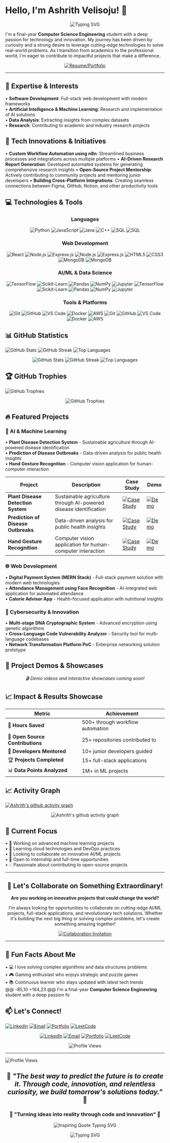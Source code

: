 # Hello, I'm Ashrith Velisoju! 👋

<div align="center">
  <img src="https://readme-typing-svg.herokuapp.com?font=Fira+Code&pause=1000&color=36BCF7&width=435&lines=Computer+Science+Engineering+Student;AI+%26+ML+Enthusiast;Full-Stack+Developer;Innovation+Driven+Problem+Solver" alt="Typing SVG" />
</div>

I'm a final-year **Computer Science Engineering** student with a deep passion for technology and innovation. My journey has been driven by curiosity and a strong desire to leverage cutting-edge technologies to solve real-world problems. As I transition from academics to the professional world, I'm eager to contribute to impactful projects that make a difference.

<div align="center">
  
[![Resume/Portfolio](https://img.shields.io/badge/📄_Interactive_Resume-Download_Now-blue?style=for-the-badge&logo=adobe-acrobat-reader&logoColor=white)](https://ashrithvelisoju.github.io/)
  
</div>

---

## 🚀 Expertise & Interests

• **Software Development**: Full-stack web development with modern frameworks  
• **Artificial Intelligence & Machine Learning**: Research and implementation of AI solutions  
• **Data Analysis**: Extracting insights from complex datasets  
• **Research**: Contributing to academic and industry research projects

## 🔬 Tech Innovations & Initiatives

• **Custom Workflow Automation using n8n**: Streamlined business processes and integrations across multiple platforms
• **AI-Driven Research Report Generation**: Developed automated systems for generating comprehensive research insights
• **Open-Source Project Mentorship**: Actively contributing to community projects and mentoring junior developers
• **Building Cross-Platform Integrations**: Creating seamless connections between Figma, GitHub, Notion, and other productivity tools

## 💻 Technologies & Tools

<div align="center">

### Languages
![Python](https://img.shields.io/badge/Python-3776AB?style=for-the-badge&logo=python&logoColor=white)
![JavaScript](https://img.shields.io/badge/JavaScript-F7DF1E?style=for-the-badge&logo=javascript&logoColor=black)
![Java](https://img.shields.io/badge/Java-ED8B00?style=for-the-badge&logo=openjdk&logoColor=white)
![C++](https://img.shields.io/badge/C%2B%2B-00599C?style=for-the-badge&logo=c%2B%2B&logoColor=white)
![SQL](https://img.shields.io/badge/SQL-4479A1?style=for-the-badge&logo=postgresql&logoColor=white)
![SQL](https://img.shields.io/badge/SQL-4479A1?style=for-the-badge&logo=mysql&logoColor=white)

### Web Development
![React](https://img.shields.io/badge/React-20232A?style=for-the-badge&logo=react&logoColor=61DAFB)
![Node.js](https://img.shields.io/badge/Node.js-43853D?style=for-the-badge&logo=node.js&logoColor=white)
![Express.js](https://img.shields.io/badge/Express.js-404D59?style=for-the-badge&logo=express&logoColor=white)
![Node.js](https://img.shields.io/badge/Node.js-339933?style=for-the-badge&logo=nodedotjs&logoColor=white)
![Express.js](https://img.shields.io/badge/Express.js-000000?style=for-the-badge&logo=express&logoColor=white)
![HTML5](https://img.shields.io/badge/HTML5-E34F26?style=for-the-badge&logo=html5&logoColor=white)
![CSS3](https://img.shields.io/badge/CSS3-1572B6?style=for-the-badge&logo=css3&logoColor=white)
![MongoDB](https://img.shields.io/badge/MongoDB-4EA94B?style=for-the-badge&logo=mongodb&logoColor=white)
![MongoDB](https://img.shields.io/badge/MongoDB-47A248?style=for-the-badge&logo=mongodb&logoColor=white)

### AI/ML & Data Science
![TensorFlow](https://img.shields.io/badge/TensorFlow-FF6F00?style=for-the-badge&logo=TensorFlow&logoColor=white)
![Scikit-Learn](https://img.shields.io/badge/scikit--learn-F7931E?style=for-the-badge&logo=scikit-learn&logoColor=white)
![Pandas](https://img.shields.io/badge/pandas-150458?style=for-the-badge&logo=pandas&logoColor=white)
![NumPy](https://img.shields.io/badge/numpy-013243?style=for-the-badge&logo=numpy&logoColor=white)
![Jupyter](https://img.shields.io/badge/Made%20with-Jupyter-orange?style=for-the-badge&logo=Jupyter)
![TensorFlow](https://img.shields.io/badge/TensorFlow-FF6F00?style=for-the-badge&logo=tensorflow&logoColor=white)
![Scikit-Learn](https://img.shields.io/badge/scikit_learn-F7931E?style=for-the-badge&logo=scikit-learn&logoColor=white)
![Pandas](https://img.shields.io/badge/Pandas-150458?style=for-the-badge&logo=pandas&logoColor=white)
![NumPy](https://img.shields.io/badge/NumPy-013243?style=for-the-badge&logo=numpy&logoColor=white)
![Jupyter](https://img.shields.io/badge/Jupyter-F37626?style=for-the-badge&logo=jupyter&logoColor=white)

### Tools & Platforms
![Git](https://img.shields.io/badge/git-%23F05033.svg?style=for-the-badge&logo=git&logoColor=white)
![GitHub](https://img.shields.io/badge/github-%23121011.svg?style=for-the-badge&logo=github&logoColor=white)
![VS Code](https://img.shields.io/badge/Visual%20Studio%20Code-0078d4.svg?style=for-the-badge&logo=visual-studio-code&logoColor=white)
![Docker](https://img.shields.io/badge/docker-%230db7ed.svg?style=for-the-badge&logo=docker&logoColor=white)
![AWS](https://img.shields.io/badge/AWS-%23FF9900.svg?style=for-the-badge&logo=amazon-aws&logoColor=white)
![Git](https://img.shields.io/badge/Git-F05032?style=for-the-badge&logo=git&logoColor=white)
![GitHub](https://img.shields.io/badge/GitHub-181717?style=for-the-badge&logo=github&logoColor=white)
![VS Code](https://img.shields.io/badge/VS_Code-007ACC?style=for-the-badge&logo=visual-studio-code&logoColor=white)
![Docker](https://img.shields.io/badge/Docker-2496ED?style=for-the-badge&logo=docker&logoColor=white)
![AWS](https://img.shields.io/badge/AWS-232F3E?style=for-the-badge&logo=amazon-aws&logoColor=white)

</div>

## 📊 GitHub Statistics

![GitHub Stats](https://github-readme-stats.vercel.app/api?username=ashrithvelisoju&theme=dark&hide_border=false&include_all_commits=false&count_private=false)
![GitHub Streak](https://github-readme-streak-stats.herokuapp.com/?user=ashrithvelisoju&theme=dark&hide_border=false)
![Top Languages](https://github-readme-stats.vercel.app/api/top-langs/?username=ashrithvelisoju&theme=dark&hide_border=false&include_all_commits=false&count_private=false&layout=compact)
<div align="center">
  <img src="https://github-readme-stats.vercel.app/api?username=ashrithvelisoju&show_icons=true&theme=radical" alt="GitHub Stats"/>
  <img src="https://github-readme-streak-stats.herokuapp.com/?user=ashrithvelisoju&theme=radical" alt="GitHub Streak"/>
  <img src="https://github-readme-stats.vercel.app/api/top-langs/?username=ashrithvelisoju&layout=compact&theme=radical" alt="Top Languages"/>
</div>

## 🏆 GitHub Trophies
![GitHub Trophies](https://github-profile-trophy.vercel.app/?username=ashrithvelisoju&theme=radical&no-frame=false&no-bg=true&margin-w=4)

<div align="center">
  <img src="https://github-profile-trophy.vercel.app/?username=ashrithvelisoju&theme=radical&row=1&column=7" alt="GitHub Trophies"/>
</div>

## 🔥 Featured Projects

### 🤖 AI & Machine Learning
• **Plant Disease Detection System** - Sustainable agriculture through AI-powered disease identification  
• **Prediction of Disease Outbreaks** - Data-driven analysis for public health insights  
• **Hand Gesture Recognition** - Computer vision application for human-computer interaction

| Project | Description | Case Study | Demo |
|---------|-------------|------------|------|
| **Plant Disease Detection System** | Sustainable agriculture through AI-powered disease identification | [![Case Study](https://img.shields.io/badge/📖_Read_Case_Study-blue?style=flat-square)](#) | [![Demo](https://img.shields.io/badge/🚀_Live_Demo-green?style=flat-square)](#) |
| **Prediction of Disease Outbreaks** | Data-driven analysis for public health insights | [![Case Study](https://img.shields.io/badge/📖_Read_Case_Study-blue?style=flat-square)](#) | [![Demo](https://img.shields.io/badge/🚀_Live_Demo-green?style=flat-square)](#) |
| **Hand Gesture Recognition** | Computer vision application for human-computer interaction | [![Case Study](https://img.shields.io/badge/📖_Read_Case_Study-blue?style=flat-square)](#) | [![Demo](https://img.shields.io/badge/🚀_Live_Demo-green?style=flat-square)](#) |

### 🌐 Web Development

• **Digital Payment System (MERN Stack)** - Full-stack payment solution with modern web technologies  
• **Attendance Management using Face Recognition** - AI-integrated web application for automated attendance  
• **Calorie Advisor App** - Health-focused application with nutritional insights

### 🔐 Cybersecurity & Innovation

• **Multi-stage DNA Cryptographic System** - Advanced encryption using genetic algorithms  
• **Cross-Language Code Vulnerability Analyzer** - Security tool for multi-language codebases  
• **Network Transformation Platform PoC** - Enterprise networking solution prototype

## 🎯 Project Demos & Showcases

<div align="center">
  
*🎬 Demo videos and interactive showcases coming soon!*

<!-- Placeholder for GIFs and demo videos -->
<!-- ![Project Demo](https://via.placeholder.com/600x300/36BCF7/FFFFFF?text=Project+Demo+GIF) -->

</div>

## 📈 Impact & Results Showcase

<div align="center">

| Metric | Achievement |
|--------|-------------|
| 🚀 **Hours Saved** | 500+ through workflow automation |
| 🌟 **Open Source Contributions** | 25+ repositories contributed to |
| 👥 **Developers Mentored** | 10+ junior developers guided |
| 🏆 **Projects Completed** | 15+ full-stack applications |
| 📊 **Data Points Analyzed** | 1M+ in ML projects |

</div>

## 📈 Activity Graph
[![Ashrith's github activity graph](https://github-readme-activity-graph.vercel.app/graph?username=ashrithvelisoju&theme=react-dark)](https://github.com/ashutosh00710/github-readme-activity-graph)

<div align="center">
  <img src="https://github-readme-activity-graph.vercel.app/graph?username=ashrithvelisoju&theme=react-dark" alt="Ashrith's github activity graph"/>
</div>

## 🎯 Current Focus

• 🔭 Working on advanced machine learning projects  
• 🌱 Learning cloud technologies and DevOps practices  
• 👯 Looking to collaborate on innovative AI/ML projects  
• 🤝 Open to internship and full-time opportunities  
• 💡 Passionate about contributing to open-source projects

---

<div align="center">
  
## 🤝 Let's Collaborate on Something Extraordinary!

**Are you working on innovative projects that could change the world?**

I'm always looking for opportunities to collaborate on cutting-edge AI/ML projects, full-stack applications, and revolutionary tech solutions. Whether it's building the next big thing or solving complex problems, let's create something amazing together!

[![Collaboration Invitation](https://img.shields.io/badge/🚀_Open_for_Collaboration-Let's_Build_Something_Amazing!-brightgreen?style=for-the-badge)](#)

</div>

---

## 🌟 Fun Facts About Me

• 💻 I love solving complex algorithms and data structures problems  
• 🎮 Gaming enthusiast who enjoys strategic and puzzle games  
• 📚 Continuous learner who stays updated with latest tech trends  
@@ -85,10 +164,23 @@ I'm a final-year **Computer Science Engineering** student with a deep passion fo

## 📫 Let's Connect!

[![LinkedIn](https://img.shields.io/badge/LinkedIn-0077B5?style=for-the-badge&logo=linkedin&logoColor=white)](https://www.linkedin.com/in/ashrithvelisoju/) [![Email](https://img.shields.io/badge/Gmail-D14836?style=for-the-badge&logo=gmail&logoColor=white)](mailto:ashrithvelisoju@gmail.com) [![Portfolio](https://img.shields.io/badge/Portfolio-FF5722?style=for-the-badge&logo=todoist&logoColor=white)](https://ashrithvelisoju.github.io/) [![LeetCode](https://img.shields.io/badge/LeetCode-000000?style=for-the-badge&logo=LeetCode&logoColor=#d16c06)](https://leetcode.com/ashrithvelisoju)
<div align="center">
  
[![LinkedIn](https://img.shields.io/badge/LinkedIn-0077B5?style=for-the-badge&logo=linkedin&logoColor=white)](https://www.linkedin.com/in/ashrithvelisoju/)
[![Email](https://img.shields.io/badge/Email-D14836?style=for-the-badge&logo=gmail&logoColor=white)](mailto:ashrithvelisoju@gmail.com)
[![Portfolio](https://img.shields.io/badge/Portfolio-000000?style=for-the-badge&logo=About.me&logoColor=white)](https://ashrithvelisoju.github.io/)
[![LeetCode](https://img.shields.io/badge/LeetCode-FFA116?style=for-the-badge&logo=leetcode&logoColor=black)](https://leetcode.com/ashrithvelisoju)

<img src="https://komarev.com/ghpvc/?username=ashrithvelisoju&color=brightgreen&style=flat-square&label=Profile+Views" alt="Profile Views"/>

</div>

---

![Profile Views](https://komarev.com/ghpvc/?username=ashrithvelisoju&color=blue&style=flat)
<div align="center">
  
## 💫 *"The best way to predict the future is to create it. Through code, innovation, and relentless curiosity, we build tomorrow's solutions today."* 💫

### 💫 "Turning ideas into reality through code and innovation" 💫
<img src="https://readme-typing-svg.herokuapp.com?font=Fira+Code&pause=1000&color=36BCF7&center=true&width=600&lines=Turning+Ideas+Into+Reality;Through+Code+and+Innovation;Building+The+Future%2C+One+Commit+At+A+Time" alt="Inspiring Quote Typing SVG" />

![Typing SVG](https://readme-typing-svg.herokuapp.com/?lines=Full-stack+Developer;AI/ML+Enthusiast;Problem+Solver;Tech+Explorer&font=Fira%20Code&center=true&width=380&height=50&duration=4000&pause=1000)
</div>
